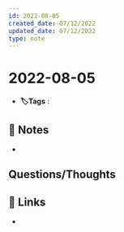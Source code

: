 ```yaml
---
id: 2022-08-05
created_date: 07/12/2022
updated_date: 07/12/2022
type: note
---
```


#  2022-08-05
- **🏷️Tags** :   
[ ](#anki-card)
## 📝 Notes
- 


## Questions/Thoughts


## 🔗 Links
- 